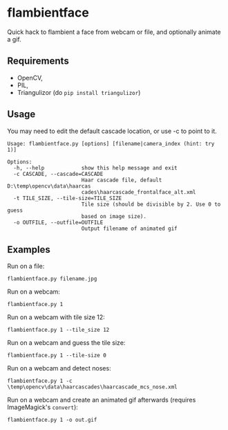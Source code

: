 flambientface
=============

Quick hack to flambient a face from webcam or file, and optionally animate a gif.

Requirements
---

 *  OpenCV,  
 * PIL, 
 * Triangulizor (do `pip install triangulizor`)
 
Usage
---
You may need to edit the default cascade location, or use -c to point to it.

```
Usage: flambientface.py [options] [filename|camera_index (hint: try 1)]

Options:
  -h, --help            show this help message and exit
  -c CASCADE, --cascade=CASCADE
                        Haar cascade file, default D:\temp\opencv\data\haarcas
                        cades\haarcascade_frontalface_alt.xml
  -t TILE_SIZE, --tile-size=TILE_SIZE
                        Tile size (should be divisible by 2. Use 0 to guess
                        based on image size).
  -o OUTFILE, --outfile=OUTFILE
                        Output filename of animated gif
```

Examples
---

Run on a file:

```flambientface.py filename.jpg ```

Run on a webcam:

```flambientface.py 1 ```

Run on a webcam with tile size 12:

```flambientface.py 1 --tile_size 12```

Run on a webcam and guess the tile size:

```flambientface.py 1 --tile-size 0```

Run on a webcam and detect noses:

```flambientface.py 1 -c \temp\opencv\data\haarcascades\haarcascade_mcs_nose.xml```

Run on a webcam and create an animated gif afterwards (requires ImageMagick's `convert`):

```flambientface.py 1 -o out.gif```


